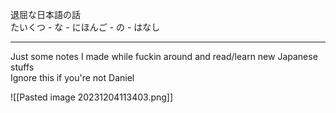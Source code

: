 
退屈な日本語の話 \
たいくつ - な - にほんご - の - はなし

---

Just some notes I made while fuckin around and read/learn new Japanese stuffs \
Ignore this if you're not Daniel

![[Pasted image 20231204113403.png]]

